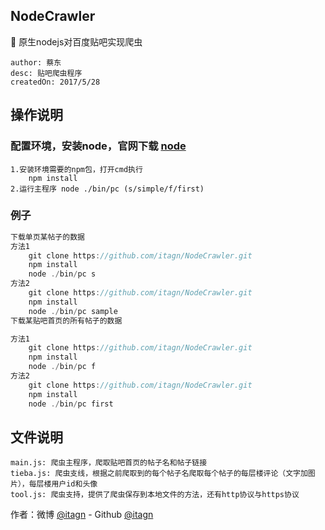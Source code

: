## NodeCrawler
:rocket: 原生nodejs对百度贴吧实现爬虫

    author: 蔡东
    desc: 贴吧爬虫程序
    createdOn: 2017/5/28

## 操作说明 
### 配置环境，安装node，官网下载 [node](https://nodejs.org/en/)
    
    1.安装环境需要的npm包，打开cmd执行
        npm install
    2.运行主程序 node ./bin/pc (s/simple/f/first)

### 例子
```javascript
下载单页某帖子的数据
方法1
	git clone https://github.com/itagn/NodeCrawler.git
	npm install
	node ./bin/pc s
方法2
	git clone https://github.com/itagn/NodeCrawler.git
	npm install
	node ./bin/pc sample
下载某贴吧首页的所有帖子的数据

方法1
	git clone https://github.com/itagn/NodeCrawler.git
	npm install
	node ./bin/pc f
方法2
	git clone https://github.com/itagn/NodeCrawler.git
	npm install
	node ./bin/pc first
```

## 文件说明

    main.js: 爬虫主程序，爬取贴吧首页的帖子名和帖子链接
    tieba.js: 爬虫支线，根据之前爬取到的每个帖子名爬取每个帖子的每层楼评论（文字加图片），每层楼用户id和头像
    tool.js: 爬虫支持，提供了爬虫保存到本地文件的方法，还有http协议与https协议

作者：微博 [@itagn][1] - Github [@itagn][2] 

[1]: https://weibo.com/p/1005053782707172
[2]: https://github.com/itagn